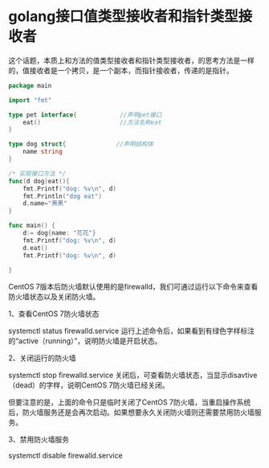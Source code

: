 # golang接口值类型接收者和指针类型接收者

这个话题，本质上和方法的值类型接收者和指针类型接收者，的思考方法是一样的，值接收者是一个拷贝，是一个副本，而指针接收者，传递的是指针。

```go
package main

import "fmt"

type pet interface{            //声明pet接口
	eat()                      //方法名称eat
}

type dog struct{              //声明结构体
	name string
}

/* 实现接口方法 */
func(d dog)eat(){                                
	fmt.Printf("dog: %v\n", d)
	fmt.Println("dog eat")
	d.name="黑黑"
}

func main() {
	d:= dog{name: "花花"}
	fmt.Printf("dog: %v\n", d)
	d.eat()
	fmt.Printf("dog: %v\n", d)
	
}
```





CentOS 7版本后防火墙默认使用的是firewalld，我们可通过运行以下命令来查看防火墙状态以及关闭防火墙。

1、查看CentOS 7防火墙状态

systemctl status firewalld.service
运行上述命令后，如果看到有绿色字样标注的“active（running）”，说明防火墙是开启状态。

2、关闭运行的防火墙

systemctl stop firewalld.service
关闭后，可查看防火墙状态，当显示disavtive（dead）的字样，说明CentOS 7防火墙已经关闭。

但要注意的是，上面的命令只是临时关闭了CentOS 7防火墙，当重启操作系统后，防火墙服务还是会再次启动。如果想要永久关闭防火墙则还需要禁用防火墙服务。

3、禁用防火墙服务

systemctl disable firewalld.service

